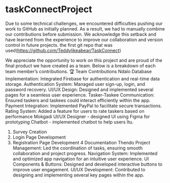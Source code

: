 # taskConnectProject
Due to some technical challenges, we encountered difficulties pushing our work to GitHub as initially planned. As a result, we had to manually combine our contributions before submission. We acknowledge this setback and have learned from the experience to improve our collaboration and version control in future projects. the first git repo that was used(https://github.com/Teddylikeabear/TaskConnect)

We appreciate the opportunity to work on this project and are proud of the final product we have created as a team. Below is a breakdown of each team member’s contributions.
🏆 Team Contributions
Ndalo
Database Implementation: Integrated Firebase for authentication and real-time data storage.
Authentication System: Managed user sign-up, login, and password recovery.
UI/UX Design: Designed and implemented several pages for a seamless user experience.
Tasker-Taskee Communication: Ensured taskers and taskees could interact efficiently within the app.
Payment Integration: Implemented PayPal to facilitate secure transactions.
Rating System: Added a feature for users to rate taskers based on performance
Mokgadi
UI/UX Designer - designed UI using Figma for prototyping
Chatbot - implemented chatbot to help users
Itu.
1. Survey Creation
2. Login Page Development
3. Registration Page Development
4 Documentation
 Thendo
   Project Management: Led the coordination of tasks, ensuring smooth collaboration and project progress.
Navigation System: Implemented and optimized app navigation for an intuitive user experience.
UI Components & Buttons: Designed and developed interactive buttons to improve user engagement.
UI/UX Development: Contributed to designing and implementing several key pages within the app.
